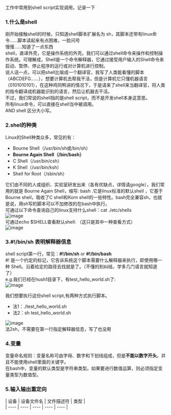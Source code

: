工作中常用到shell script实现调用，记录一下          
### 1.什么是shell
刚开始接触shell的时候，只知道shell脚本扩展名为 sh，其脚本还带有linux命令……脚本读起来有点困难，一脸问号   
慢慢……知道了一点东西  
shell，直译外壳，它是操作系统的外壳。我们可以通过shell命令来操作和控制操作系统。可理解成，Shell是一个命令解释器，它通过接受用户输入的Shell命令来启动、暂停、停止程序的运行或对计算机进行控制。  
说人话一点，可以把shell比喻成一个翻译官，我写了人类能看懂的脚本（ABCDEFG……），想要计算机去帮我干活，但是计算机它只懂机器语言（0101010101），在这种鸡同鸭讲的情况下，于是请来了shell来当翻译官，将人类的指令翻译成机器能识别的语言，然后让机器去干活。  
不过，我们常说的shell指的是shell script，而不是开发shell本身这意思。    
所有linux命令，可以直接在shell当中被调用。    
AND shell 区分大小写。  

### 2.shel的种类
Linux的Shell种类众多，常见的有：  
- Bourne Shell（/usr/bin/sh或/bin/sh）
- **Bourne Again Shell（/bin/bash）**
- C Shell（/usr/bin/csh）
- K Shell（/usr/bin/ksh）
- Shell for Root（/sbin/sh）  

它们由不同的人或组织、实验室研发出来（各有优缺点，详情请google），我们常用的就是 Bourne Again Shell，缩写: bash .它是linux标准的默认shell ，它基于Bourne shell，吸收了C shell和Korn shell的一些特性。bash完全兼容sh，也就是说，用sh写的脚本可以不加修改的在bash中执行。  
可通过以下命令查询自己的linux支持什么shell：cat ./etc/shells    
![image](https://user-images.githubusercontent.com/32427537/149654418-efd18470-1a82-4481-909f-de9330839140.png)     
可通过echo $SHELL查看默认shell: （这只是其中一种查看方式）     
![image](https://user-images.githubusercontent.com/32427537/149655156-a37babc9-ac44-41af-902e-0e8a4d3659f7.png)    

### 3.#!/bin/sh 表明解释器信息  
shell script第一行，常见：**#!/bin/sh** or **#!/bin/bash**    
#! 是一个约定的标记，它告诉系统这个脚本需要什么解释器来执行，即使用哪一种 Shell。沿着给定的路径去找就是了。（不懂的别纠结，学多几门语言就知道了）    
e.g.我们已经在hush1目录下，有test_hello_world.sh了:    
![image](https://user-images.githubusercontent.com/32427537/149659528-e47afc31-b373-4719-a83e-5eda944af7cb.png)    

我们想要执行这份shell script,有两种方式执行脚本。    
- 法1：./test_hello_world.sh  
- 法2：sh test_hello_world.sh  

![image](https://user-images.githubusercontent.com/32427537/149659714-96c6e627-936b-49c2-8192-3e735b6e14b1.png)  
法2sh，不需要在第一行指定解释器信息，写了也没用  

### 4.变量
变量命名规则：变量名称可由字母、数字和下划线组成，但是**不能以数字开头**。并且不能使用shell里面的关键字。  
在bash中，变量的默认类型是字符串类型。如果要进行数值运算，则必须指定变量类型为数值型。  

### 5.输入输出重定向

 | 设备 | 设备文件名 | 文件描述符 | 类型 |  
 | ---- | ---- | ---- | ---- | ---- |  


